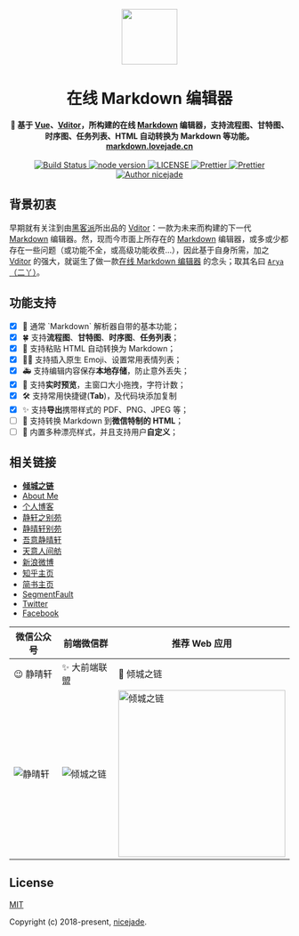 <p align="center"><a href="https://nicelinks.site/tags/Markdown/?utm_source=github.com" target="_blank"><img width="100"src="https://raw.githubusercontent.com/nicejade/markdown-online-editor/master/src/assets/images/logo.png"></a></p>

<h1 align="center"><strong>在线 Markdown 编辑器</strong></h1>

<div align="center">
  <strong>
    📝 基于 <a href="https://nicelinks.site/post/5b1a221c0526c920d6dfaada">Vue</a>、<a href="https://hacpai.com/tag/vditor?utm_source=github.com">Vditor</a>，所构建的在线 <a href="https://nicelinks.site/tags/Markdown/?utm_source=github.com">Markdown</a> 编辑器，支持流程图、甘特图、时序图、任务列表、HTML 自动转换为 Markdown 等功能。<a href="https://markdown.lovejade.cn/?utm_source=github.com">markdown.lovejade.cn</a>
  </strong>
</div>

<br>

<div align="center">
  <a href="https://circleci.com/gh/nicejade/markdown-online-editor">
    <img src="https://circleci.com/gh/nicejade/markdown-online-editor/tree/master.svg?style=svg" alt="Build Status">
  </a>
  <a href="https://nodejs.org/en/">
    <img src="https://img.shields.io/badge/node-%3E%3D%208.0.0-green.svg" alt="node version">
  </a>
  <a href="https://github.com/nicejade/markdown-online-editor">
    <img src="https://img.shields.io/github/license/nicejade/markdown-online-editor.svg" alt="LICENSE">
  </a>
  <a href="https://nicelinks.site/post/5c16083e819ae45de1453caa">
    <img src="https://img.shields.io/badge/code_style-prettier-ff69b4.svg?style=flat" alt="Prettier">
  </a>
  <a href="https://weibo.com/aryamarkdown">
    <img src="https://img.shields.io/badge/WeiBo-aryamarkdown-red.svg?style=flat" alt="Prettier">
  </a>
  <a href="https://aboutme.lovejade.cn/?utm_source=github.com">
    <img src="https://img.shields.io/badge/Author-nicejade-%23a696c8.svg" alt="Author nicejade">
  </a>
</div>

## 背景初衷

早期就有关注到由[黑客派](https://hacpai.com/?utm_source=github.com)所出品的 [Vditor](https://hacpai.com/tag/vditor?utm_source=github.com)：一款为未来而构建的下一代 [Markdown](https://nicelinks.site/tags/Markdown/?utm_source=github.com) 编辑器。然，现而今市面上所存在的 [Markdown](https://nicelinks.site/tags/Markdown/?utm_source=github.com) 编辑器，或多或少都存在一些问题（或功能不全，或高级功能收费...），因此基于自身所需，加之 [Vditor](https://hacpai.com/tag/vditor?utm_source=github.com) 的强大，就诞生了做一款[在线 Markdown 编辑器](https://markdown.lovejade.cn/?utm_source=github.com) 的念头；取其名曰 [`Arya`（二丫）](https://quickapp.lovejade.cn/talking-game-of-thrones/?utm_source=github.com)。

## 功能支持

- [x] 🎉 通常 \`Markdown\` 解析器自带的基本功能；
- [x] 🍀 支持**流程图**、**甘特图**、**时序图**、**任务列表**；
- [x] 🏁 支持粘贴 HTML 自动转换为 Markdown；
- [x] 💃🏻 支持插入原生 Emoji、设置常用表情列表；
- [x] 🚑 支持编辑内容保存**本地存储**，防止意外丢失；
- [x] 📝 支持**实时预览**，主窗口大小拖拽，字符计数；
- [x] 🛠 支持常用快捷键(**Tab**)，及代码块添加复制
- [x] ✨ 支持**导出**携带样式的 PDF、PNG、JPEG 等；
- [ ] 🚧 支持转换 Markdown 到**微信特制的 HTML**；
- [ ] 🚧 内置多种漂亮样式，并且支持用户**自定义**；

## 相关链接

- [**倾城之链**](https://nicelinks.site?utm_source=github-nicelinks)
- [About Me](https://about.me/nicejade?utm_source=github-nicelinks)
- [个人博客](https://jeffjade.com/nicelinks?utm_source=github-nicelinks)
- [静轩之别苑](https://quickapp.lovejade.cn/?utm_source=github-nicelinks)
- [静晴轩别苑](https://nice.lovejade.cn/?utm_source=github-nicelinks)
- [吾意静晴轩](https://docz.lovejade.cn/?utm_source=github-nicelinks)
- [天意人间舫](https://blog.lovejade.cn/?utm_source=github-nicelinks)
- [新浪微博](https://weibo.com/jeffjade?utm_source=github-nicelinks)
- [知乎主页](https://www.zhihu.com/people/yang-qiong-pu/)
- [简书主页](https://www.jianshu.com/u/9aae3d8f4c3d)
- [SegmentFault](https://segmentfault.com/u/jeffjade)
- [Twitter](https://twitter.com/nicejadeyang)
- [Facebook](https://www.facebook.com/nice.jade.yang)

| 微信公众号                                             | 前端微信群                                                       | 推荐 Web 应用                                                                              |
| ------------------------------------------------------ | ---------------------------------------------------------------- | ------------------------------------------------------------------------------------------ |
| 😉 静晴轩                                              | ✨ 大前端联盟                                                    | 🎉 倾城之链                                                                                |
| ![静晴轩](https://image.nicelinks.site/qrcode_jqx.jpg) | ![倾城之链](https://image.nicelinks.site/wqycx-weixin.png?ver=1) | <img src="https://image.nicelinks.site/nice-links.png" width="300px" alt="倾城之链"></img> |

## License

[MIT](http://opensource.org/licenses/MIT)

Copyright (c) 2018-present, [nicejade](https://aboutme.lovejade.cn/?utm_source=github.com).
